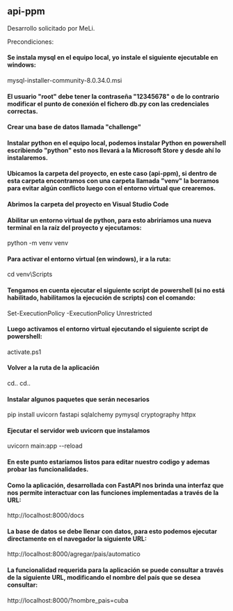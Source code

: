 ## api-ppm
Desarrollo solicitado por MeLi.

Precondiciones:
#### Se instala mysql en el equipo local, yo instale el siguiente ejecutable en windows:
mysql-installer-community-8.0.34.0.msi
#### El usuario "root" debe tener la contraseña "12345678" o de lo contrario modificar el punto de conexión el fichero db.py con las credenciales correctas.
#### Crear una base de datos llamada "challenge"
#### Instalar python en el equipo local, podemos instalar Python en powershell escribiendo "python" esto nos llevará a la Microsoft Store y desde ahí lo instalaremos.
#### Ubicamos la carpeta del proyecto, en este caso (api-ppm), si dentro de esta carpeta encontramos con una carpeta llamada "venv" la borramos para evitar algún conflicto luego con el entorno virtual que crearemos.
#### Abrimos la carpeta del proyecto en Visual Studio Code
#### Abilitar un entorno virtual de python, para esto abriríamos una nueva terminal en la raíz del proyecto y ejecutamos:
python -m venv venv
#### Para activar el entorno virtual (en windows), ir a la ruta:
cd venv\Scripts
#### Tengamos en cuenta ejecutar el siguiente script de powershell (si no está habilitado, habilitamos la ejecución de scripts) con el comando: 
Set-ExecutionPolicy -ExecutionPolicy Unrestricted
#### Luego activamos el entorno virtual ejecutando el siguiente script de powershell:
activate.ps1
#### Volver a la ruta de la aplicación
cd..
cd..
#### Instalar algunos paquetes que serán necesarios
pip install uvicorn fastapi sqlalchemy pymysql cryptography httpx
#### Ejecutar el servidor web uvicorn que instalamos
uvicorn main:app --reload
#### En este punto estaríamos listos para editar nuestro codigo y ademas probar las funcionalidades.


#### Como la aplicación, desarrollada con FastAPI nos brinda una interfaz que nos permite interactuar con las funciones implementadas a través de la URL:
http://localhost:8000/docs
#### La base de datos se debe llenar con datos, para esto podemos ejecutar directamente en el navegador la siguiente URL:
http://localhost:8000/agregar/pais/automatico
#### La funcionalidad requerida para la aplicación se puede consultar a través de la siguiente URL, modificando el nombre del país que se desea consultar:
http://localhost:8000/?nombre_pais=cuba